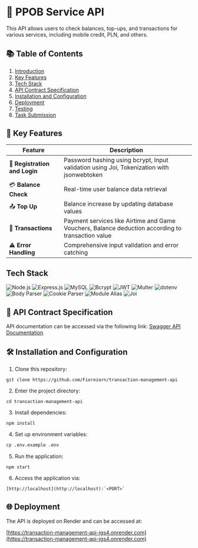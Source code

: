 # 📄 PPOB Service API

This API allows users to check balances, top-ups, and transactions for various services, including mobile credit, PLN, and others.

## 📚 Table of Contents

1. [Introduction](#-ppob-service-api)
2. [Key Features](#-key-features)
3. [Tech Stack](#-tech-stack)
4. [API Contract Specification](#-api-contract-specification)
5. [Installation and Configuration](#-installation-and-configuration)
6. [Deployment](#-deployment)
7. [Testing](#-testing)
8. [Task Submission](#-task-submission)

## 🔧 Key Features

| **Feature**            | **Description**                                                                 |
|------------------------|---------------------------------------------------------------------------------|
| 🔑 **Registration and Login**  | Password hashing using bcrypt, Input validation using Joi, Tokenization with jsonwebtoken |
| 💳 **Balance Check**           | Real-time user balance data retrieval                                         |
| 📤 **Top Up**                  | Balance increase by updating database values                                  |
| 💸 **Transactions**            | Payment services like Airtime and Game Vouchers, Balance deduction according to transaction value |
| ⚠️ **Error Handling**         | Comprehensive input validation and error catching                              |

## Tech Stack

![Node.js](https://img.shields.io/badge/Node.js-339933?style=for-the-badge&logo=nodedotjs&logoColor=white)
![Express.js](https://img.shields.io/badge/Express.js-000000?style=for-the-badge&logo=express&logoColor=white)
![MySQL](https://img.shields.io/badge/MySQL-4479A1?style=for-the-badge&logo=mysql&logoColor=white)
![Bcrypt](https://img.shields.io/badge/Bcrypt-003A70?style=for-the-badge&logo=lock&logoColor=white)
![JWT](https://img.shields.io/badge/JWT-000000?style=for-the-badge&logo=JSON%20web%20tokens&logoColor=white)
![Multer](https://img.shields.io/badge/Multer-FF6600?style=for-the-badge&logo=files&logoColor=white)
![dotenv](https://img.shields.io/badge/dotenv-ECD53F?style=for-the-badge&logo=dotenv&logoColor=black)
![Body Parser](https://img.shields.io/badge/Body_Parser-000000?style=for-the-badge&logo=npm&logoColor=white)
![Cookie Parser](https://img.shields.io/badge/Cookie_Parser-D4AA00?style=for-the-badge&logo=cookie&logoColor=white)
![Module Alias](https://img.shields.io/badge/Module_Alias-CB3837?style=for-the-badge&logo=npm&logoColor=white)
![Joi](https://img.shields.io/badge/Joi-0A7BBB?style=for-the-badge&logo=joi&logoColor=white)

## 📖 API Contract Specification

API documentation can be accessed via the following link:
[Swagger API Documentation](https://api-doc-tht.nutech-integrasi.com/#/)

## 🛠️ Installation and Configuration

1. Clone this repository:

```
git clone https://github.com/Fiorezarn/transaction-management-api
```
2. Enter the project directory:
```
cd transaction-management-api
```

3. Install dependencies:
```
npm install
```

4. Set up environment variables:
```bash
cp .env.example .env
```

5. Run the application:
```
npm start

```
6. Access the application via:
```
[http://localhost](http://localhost):`<PORT>`
```

## 🌐 Deployment

The API is deployed on Render and can be accessed at:

[https://transaction-management-api-jgs4.onrender.com](https://transaction-management-api-jgs4.onrender.com)
